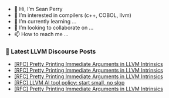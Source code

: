- 👋 Hi, I’m Sean Perry
- 👀 I’m interested in compilers (c++, COBOL, llvm)
- 🌱 I’m currently learning ...
- 💞️ I’m looking to collaborate on ...
- 📫 How to reach me ...

<!---
s66perry/s66perry is a ✨ special ✨ repository because its `README.md` (this file) appears on your GitHub profile.
You can click the Preview link to take a look at your changes.
--->
### 📕 Latest LLVM Discourse Posts

<!-- DISCOURSE-LLVM:START -->
- [[RFC] Pretty Printing Immediate Arguments in LLVM Intrinsics](https://discourse.llvm.org/t/rfc-pretty-printing-immediate-arguments-in-llvm-intrinsics/88536#post_9)
- [[RFC] Pretty Printing Immediate Arguments in LLVM Intrinsics](https://discourse.llvm.org/t/rfc-pretty-printing-immediate-arguments-in-llvm-intrinsics/88536#post_8)
- [[RFC] Pretty Printing Immediate Arguments in LLVM Intrinsics](https://discourse.llvm.org/t/rfc-pretty-printing-immediate-arguments-in-llvm-intrinsics/88536#post_7)
- [[RFC] LLVM AI tool policy: start small, no slop](https://discourse.llvm.org/t/rfc-llvm-ai-tool-policy-start-small-no-slop/88476?page=2#post_39)
- [[RFC] Pretty Printing Immediate Arguments in LLVM Intrinsics](https://discourse.llvm.org/t/rfc-pretty-printing-immediate-arguments-in-llvm-intrinsics/88536#post_6)
<!-- DISCOURSE-LLVM:END -->

